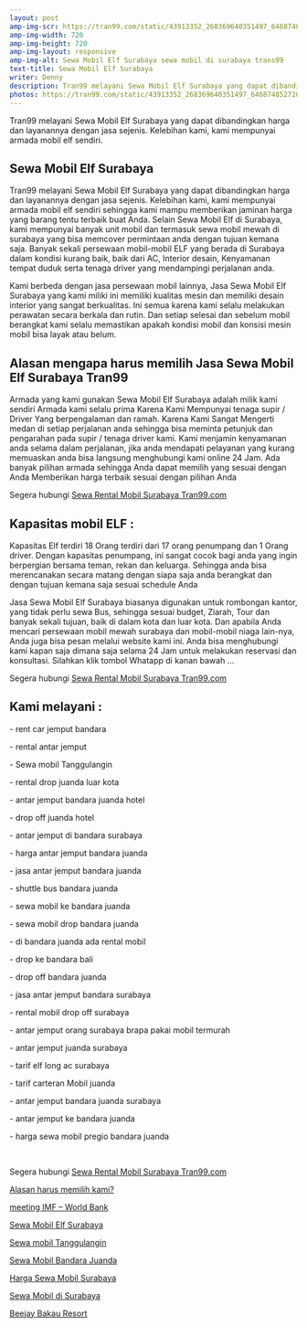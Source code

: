 ```yaml
---
layout: post
amp-img-scr: https://tran99.com/static/43913352_268369640351497_6468748527204336937_n.jpg
amp-img-width: 720
amp-img-height: 720
amp-img-layout: responsive
amp-img-alt: Sewa Mobil Elf Surabaya sewa mobil di surabaya trans99
text-title: Sewa Mobil Elf Surabaya
writer: Denny
description: Tran99 melayani Sewa Mobil Elf Surabaya yang dapat dibandingkan dengan jasa sejenis WA ke 081-330-548-581
photos: https://tran99.com/static/43913352_268369640351497_6468748527204336937_n.jpg
---
```

<p class="post">Tran99 melayani Sewa Mobil Elf Surabaya yang dapat dibandingkan harga dan layanannya dengan jasa sejenis. Kelebihan kami, kami mempunyai armada mobil elf sendiri.</p>

<h2 class="post">Sewa Mobil Elf Surabaya</h2>
<p class="post">Tran99 melayani Sewa Mobil Elf Surabaya yang dapat dibandingkan harga dan layanannya dengan jasa sejenis. Kelebihan kami, kami mempunyai armada mobil elf sendiri sehingga kami mampu memberikan jaminan harga yang barang tentu terbaik buat Anda. Selain Sewa Mobil Elf di Surabaya, kami mempunyai banyak unit mobil dan termasuk sewa mobil mewah di surabaya yang bisa memcover permintaan anda dengan tujuan kemana saja. Banyak sekali persewaan mobil-mobil ELF yang berada di Surabaya dalam kondisi kurang baik, baik dari AC, Interior desain, Kenyamanan tempat duduk serta tenaga driver yang mendampingi perjalanan anda.</p>

<amp-img class="post" src="https://tran99.com/static/43913352_268369640351497_6468748527204336937_n.jpg" width="720" height="720" layout="responsive" alt="pantai gemah rental mobil surabaya trans99"></amp-img>

<p class="post">Kami berbeda dengan jasa persewaan mobil lainnya, Jasa Sewa Mobil Elf Surabaya yang kami miliki ini memiliki kualitas mesin dan memiliki desain interior yang sangat berkualitas. Ini semua karena kami selalu melakukan perawatan secara berkala dan rutin. Dan setiap selesai dan sebelum mobil berangkat kami selalu memastikan apakah kondisi mobil dan konsisi mesin mobil bisa layak atau belum.</p>

<h2 class="post">Alasan mengapa harus memilih Jasa Sewa Mobil Elf Surabaya Tran99</h2>
<p class="post">Armada yang kami gunakan Sewa Mobil Elf Surabaya adalah milik kami sendiri
Armada kami selalu prima
Karena Kami Mempunyai tenaga supir / Driver Yang berpengalaman dan ramah.
Karena Kami Sangat Mengerti medan di setiap perjalanan anda sehingga bisa meminta petunjuk dan pengarahan pada supir / tenaga driver kami.
Kami menjamin kenyamanan anda selama dalam perjalanan, jika anda mendapati pelayanan yang kurang memuaskan anda bisa langsung menghubungi kami online 24 Jam.
Ada banyak pilihan armada sehingga Anda dapat memilih yang sesuai dengan Anda
Memberikan harga terbaik sesuai dengan pilihan Anda</p>
<p class="post">Segera hubungi <a href="https://tran99.com/">Sewa Rental Mobil Surabaya Tran99.com</a></p>

<h2 class="post">Kapasitas mobil ELF :</h2>
<p class="post">Kapasitas Elf terdiri 18 Orang terdiri dari 17 orang penumpang dan 1 Orang driver. Dengan kapasitas penumpang, ini sangat cocok bagi anda yang ingin berpergian bersama teman, rekan dan keluarga. Sehingga anda bisa merencanakan secara matang dengan siapa saja anda berangkat dan dengan tujuan kemana saja sesuai schedule Anda</p>

<p class="post">Jasa Sewa Mobil Elf Surabaya biasanya digunakan untuk rombongan kantor, yang tidak perlu sewa Bus, sehingga sesuai budget, Ziarah, Tour dan banyak sekali tujuan, baik di dalam kota dan luar kota. Dan apabila Anda mencari persewaan mobil mewah surabaya dan mobil-mobil niaga lain-nya, Anda juga bisa pesan melalui website kami ini. Anda bisa menghubungi kami kapan saja dimana saja selama 24 Jam untuk melakukan reservasi dan konsultasi. Silahkan klik tombol Whatapp di kanan bawah ...</p>
<p class="post">Segera hubungi <a href="https://tran99.com/">Sewa Rental Mobil Surabaya Tran99.com</a></p>


<h2 class="post">Kami melayani :</h2>
<p class="post">- rent car jemput bandara</p>
<p class="post">- rental antar jemput</p>
<p class="post">- Sewa mobil Tanggulangin</p>
<p class="post">- rental drop juanda luar kota</p>
<p class="post">- antar jemput bandara juanda hotel</p>
<p class="post">- drop off juanda hotel</p>
<p class="post">- antar jemput di bandara surabaya </p>
<p class="post">- harga antar jemput bandara juanda</p>
<p class="post">- jasa antar jemput bandara juanda</p>
<p class="post">- shuttle bus bandara juanda</p>
<p class="post">- sewa mobil ke bandara juanda</p>
<p class="post">- sewa mobil drop bandara juanda</p>
<p class="post">- di bandara juanda ada rental mobil</p>
<p class="post">- drop ke bandara bali</p>
<p class="post">- drop off bandara juanda</p>
<p class="post">- jasa antar jemput bandara surabaya</p>
<p class="post">- rental mobil drop off surabaya</p>
<p class="post">- antar jemput orang surabaya brapa pakai mobil termurah</p>
<p class="post">- antar jemput juanda surabaya</p>
<p class="post">- tarif elf long ac surabaya</p>
<p class="post">- tarif carteran Mobil juanda</p>
<p class="post">- antar jemput bandara juanda surabaya</p>
<p class="post">- antar jemput ke bandara juanda</p>
<p class="post">- harga sewa mobil pregio bandara juanda</p>
<p class="post"><br></p>
<p class="post">Segera hubungi <a href="https://tran99.com/">Sewa Rental Mobil Surabaya Tran99.com</a></p>
<p class="post"><a href="https://tran99.com/2018/11/05/keunggulan-rental-mobil-surabaya/">Alasan harus memilih kami?</a></p>
<p class="post"><a href="https://tran99.com/2018/10/05/rental-annual-meeting-imf-world-bank-di-bali/">meeting IMF – World Bank</a></p>
<p class="post"><a href="https://tran99.com/2018/09/28/sewa-mobil-elf-surabaya/">Sewa Mobil Elf Surabaya</a></p>
<p class="post"><a href="https://tran99.com/2018/08/16/sewa-mobil-tanggulangin/">Sewa mobil Tanggulangin</a></p>
<p class="post"><a href="https://tran99.com/2018/07/23/sewa-mobil-bandara-juanda/">Sewa Mobil Bandara Juanda</a></p>
<p class="post"><a href="https://tran99.com/2018/06/21/harga-sewa-mobil-surabaya/">Harga Sewa Mobil Surabaya</a></p>
<p class="post"><a href="https://tran99.com/2018/05/27/sewa-mobil-di-surabaya/">Sewa Mobil di Surabaya</a></p>
<p class="post"><a href="https://tran99.com/2018/04/12/beejay-bakau-resort/">Beejay Bakau Resort</a></p>
<p class="post"><br></p>